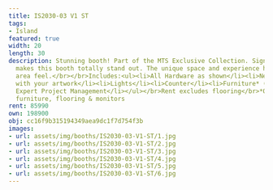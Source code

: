 ```yaml
---
title: IS2030-03 V1 ST
tags:
- Island
featured: true
width: 20
length: 30
description: Stunning booth! Part of the MTS Exclusive Collection. Signature arches
  makes this booth totally stand out. The unique space and experience has reception
  area feel.</br></br>Includes:<ul><li>All Hardware as shown</li><li>New Graphics
  with your artwork</li><li>Lights</li><li>Counter</li><li>Furniture* (as per availability)</li><li>Friendly
  Expert Project Management</li></ul></br>Rent excludes flooring</br>*Own excludes
  furniture, flooring & monitors
rent: 85990
own: 198900
obj: cc16f9b315194349aea9dc1f7d754f3b
images:
- url: assets/img/booths/IS2030-03-V1-ST/1.jpg
- url: assets/img/booths/IS2030-03-V1-ST/2.jpg
- url: assets/img/booths/IS2030-03-V1-ST/3.jpg
- url: assets/img/booths/IS2030-03-V1-ST/4.jpg
- url: assets/img/booths/IS2030-03-V1-ST/5.jpg
- url: assets/img/booths/IS2030-03-V1-ST/6.jpg
---
```


